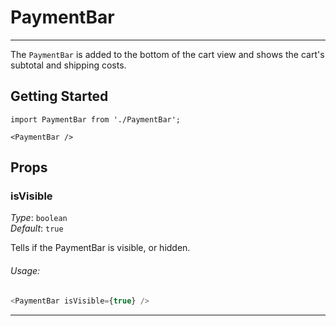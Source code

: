 # PaymentBar
---

The `PaymentBar` is added to the bottom of the cart view and shows the cart's subtotal and shipping costs.

## Getting Started

```
import PaymentBar from './PaymentBar';

<PaymentBar />
```

## Props

### isVisible

_Type_: `boolean`  
_Default_: `true`  

Tells if the PaymentBar is visible, or hidden.

###### Usage:

```js
<PaymentBar isVisible={true} />
```

---
